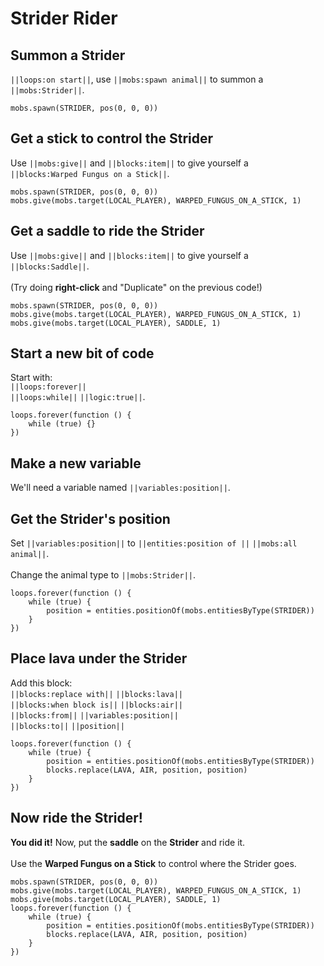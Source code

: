 # Strider Rider

## Summon a Strider

``||loops:on start||``, use ``||mobs:spawn animal||`` to summon a ``||mobs:Strider||``.

```blocks
mobs.spawn(STRIDER, pos(0, 0, 0))
```

## Get a stick to control the Strider

Use ``||mobs:give||`` and ``||blocks:item||`` to give yourself a <br>
``||blocks:Warped Fungus on a Stick||``.

```blocks
mobs.spawn(STRIDER, pos(0, 0, 0))
mobs.give(mobs.target(LOCAL_PLAYER), WARPED_FUNGUS_ON_A_STICK, 1)
```

## Get a saddle to ride the Strider

Use ``||mobs:give||`` and ``||blocks:item||`` to give yourself a ``||blocks:Saddle||``.
<br><br>
(Try doing **right-click** and "Duplicate" on the previous code!)

```blocks
mobs.spawn(STRIDER, pos(0, 0, 0))
mobs.give(mobs.target(LOCAL_PLAYER), WARPED_FUNGUS_ON_A_STICK, 1)
mobs.give(mobs.target(LOCAL_PLAYER), SADDLE, 1)
```

## Start a new bit of code

Start with: <br>
``||loops:forever||`` <br>
``||loops:while||`` ``||logic:true||``.

```blocks
loops.forever(function () {
    while (true) {}
})
```

## Make a new variable

We'll need a variable named ``||variables:position||``.

## Get the Strider's position

Set ``||variables:position||`` to ``||entities:position of ||`` ``||mobs:all animal||``.
<br><br>
Change the animal type to ``||mobs:Strider||``.

```blocks
loops.forever(function () {
    while (true) {
        position = entities.positionOf(mobs.entitiesByType(STRIDER))
    }
})
```

## Place lava under the Strider

Add this block: <br>
``||blocks:replace with||`` ``||blocks:lava||`` <br>
``||blocks:when block is||`` ``||blocks:air||`` <br>
``||blocks:from||`` ``||variables:position||`` <br>
``||blocks:to||`` ``||position||``

```blocks
loops.forever(function () {
    while (true) {
        position = entities.positionOf(mobs.entitiesByType(STRIDER))
        blocks.replace(LAVA, AIR, position, position)
    }
})
```

## Now ride the Strider!

**You did it!** Now, put the **saddle** on the **Strider** and ride it. 
<br><br>
Use the **Warped Fungus on a Stick** to control where the Strider goes.

```blocks
mobs.spawn(STRIDER, pos(0, 0, 0))
mobs.give(mobs.target(LOCAL_PLAYER), WARPED_FUNGUS_ON_A_STICK, 1)
mobs.give(mobs.target(LOCAL_PLAYER), SADDLE, 1)
loops.forever(function () {
    while (true) {
        position = entities.positionOf(mobs.entitiesByType(STRIDER))
        blocks.replace(LAVA, AIR, position, position)
    }
})
```